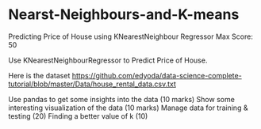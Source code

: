 # Nearst-Neighbours-and-K-means
Predicting Price of House using KNearestNeighbour Regressor Max Score: 50

Use KNearestNeighbourRegressor to Predict Price of House.

Here is the dataset https://github.com/edyoda/data-science-complete-tutorial/blob/master/Data/house_rental_data.csv.txt

Use pandas to get some insights into the data (10 marks) Show some interesting visualization of the data (10 marks) Manage data for training & testing (20) Finding a better value of k (10)

